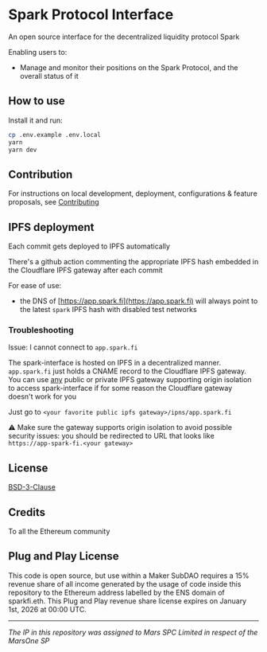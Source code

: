 # Spark Protocol Interface

An open source interface for the decentralized liquidity protocol Spark

Enabling users to:

- Manage and monitor their positions on the Spark Protocol, and the overall status of it

## How to use

Install it and run:

```sh
cp .env.example .env.local
yarn
yarn dev
```

## Contribution

For instructions on local development, deployment, configurations & feature proposals, see [Contributing](./CONTRIBUTING.md)

## IPFS deployment

Each commit gets deployed to IPFS automatically

There's a github action commenting the appropriate IPFS hash embedded in the Cloudflare IPFS gateway after each commit

For ease of use:

- the DNS of [https://app.spark.fi](https://app.spark.fi) will always point to the latest `spark` IPFS hash with disabled test networks

### Troubleshooting

Issue: I cannot connect to `app.spark.fi`

The spark-interface is hosted on IPFS in a decentralized manner. `app.spark.fi` just holds a CNAME record to the Cloudflare IPFS gateway. You can use [any](https://ipfs.github.io/public-gateway-checker/) public or private IPFS gateway supporting origin isolation to access spark-interface if for some reason the Cloudflare gateway doesn't work for you

Just go to `<your favorite public ipfs gateway>/ipns/app.spark.fi`

⚠️ Make sure the gateway supports origin isolation to avoid possible security issues: you should be redirected to URL that looks like `https://app-spark-fi.<your gateway>`

## License

[BSD-3-Clause](./LICENSE.md)

## Credits

To all the Ethereum community

## Plug and Play License

This code is open source, but use within a Maker SubDAO requires a 15% revenue share of all income generated by the usage of code inside this repository to the Ethereum address labelled by the ENS domain of sparkfi.eth. This Plug and Play revenue share license expires on January 1st, 2026 at 00:00 UTC.

***
*The IP in this repository was assigned to Mars SPC Limited in respect of the MarsOne SP*

